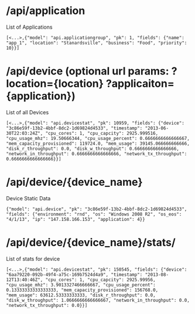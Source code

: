 # /api/application
List of Applications
~~~~
[<...>,{"model": "api.applicationgroup", "pk": 1, "fields": {"name": "app_1", "location": "Stanardsville", "business": "Food", "priority": 10}}]
~~~~


# /api/device  (optional url params: ?location={location}  ?applicaiton={application})
List of all Devices
~~~~
[<...>,{"model": "api.devicestat", "pk": 10959, "fields": {"device": "3c86e59f-13b2-4bbf-8dc2-1d69824d4533", "timestamp": "2013-06-30T22:03:24Z", "cpu_cores": 1, "cpu_capcity": 2925.999516, "cpu_usage_mhz": 19.50666344, "cpu_usage_percent": 0.6666666666666667, "mem_capacity_provisioned": 119724.0, "mem_usage": 39145.066666666666, "disk_r_throughput": 0.0, "disk_w_throughput": 0.6666666666666666, "network_in_throughput": 0.6666666666666666, "network_tx_throughput": 0.6666666666666666}}]
~~~~
# /api/device/{device_name}
Device Static Data
~~~~
{"model": "api.device", "pk": "3c86e59f-13b2-4bbf-8dc2-1d69824d4533", "fields": {"environment": "rnd", "os": "Windows 2008 R2", "os_eos": "4/1/13", "ip": "147.158.166.153", "application": 4}}
~~~~
# /api/device/{device_name}/stats/
List of stats for device
~~~~
[<...>,{"model": "api.devicestat", "pk": 150545, "fields": {"device": "6aa79220-092b-49f4-a75c-169b7524d4a9", "timestamp": "2013-08-12T13:40:46Z", "cpu_cores": 1, "cpu_capcity": 2925.99956, "cpu_usage_mhz": 3.9013327466666667, "cpu_usage_percent": 0.13333333333333333, "mem_capacity_provisioned": 156768.0, "mem_usage": 63612.53333333333, "disk_r_throughput": 0.0, "disk_w_throughput": 1.0666666666666667, "network_in_throughput": 0.0, "network_tx_throughput": 0.0}}]
~~~~
